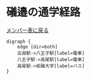 # 礒邉の通学経路

[メンバー表に戻る](member.md#メンバー表)

```graphviz
digraph {
    edge [dir=both]
    古淵駅->八王子駅[label=電車]
    八王子駅->高尾駅[label=電車]
    高尾駅->拓殖大学[label=バス]
}
```


